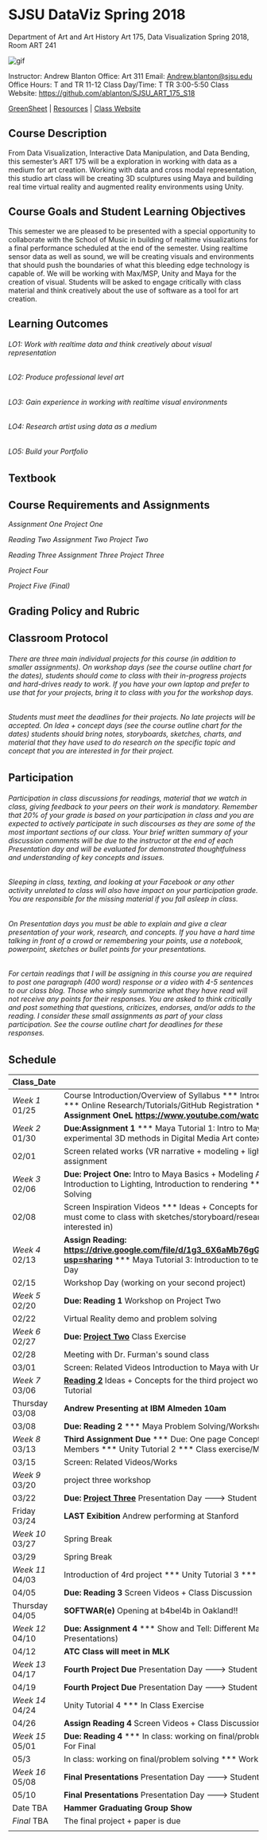 **SJSU DataViz Spring 2018**
======================
Department of Art and Art History
Art 175, Data Visualization Spring 2018, Room ART 241

![gif](http://i.imgur.com/zdzDxsA.gif)

Instructor: Andrew Blanton
Office: Art 311
Email: Andrew.blanton@sjsu.edu
Office Hours: T and TR 11-12
Class Day/Time: T TR 3:00-5:50
Class Website: https://github.com/ablanton/SJSU_ART_175_S18

[GreenSheet](https://github.com/ablanton/SJSU_ART_175_S18/blob/master/GREENSHEET.md)
| [Resources](https://github.com/ablanton/SJSU_ART_175_S18/blob/master/RESOURCES.md)
| [Class Website](https://github.com/ablanton/SJSU_ART_175_S18)

Course Description
------------------
From Data Visualization, Interactive Data Manipulation, and Data Bending, this semester’s ART 175 will be a exploration in working with data as a medium for art creation. Working with data and cross modal representation, this studio art class will be creating 3D sculptures using Maya and building real time virtual reality and augmented reality environments using Unity.

Course Goals and Student Learning Objectives
--------------------------------------------

This semester we are pleased to be presented with a special opportunity to collaborate with the School of Music in building of realtime visualizations for a final performance scheduled at the end of the semester. Using realtime sensor data as well as sound, we will be creating visuals and environments that should push the boundaries of what this bleeding edge technology is capable of. We will be working with Max/MSP, Unity and Maya for the creation of visual. Students will be asked to engage critically with class material and think creatively about the use of software as a tool for art creation.

Learning Outcomes
-----------------

###### LO1: Work with realtime data and think creatively about visual representation
###### LO2: Produce professional level art
###### LO3: Gain experience in working with realtime visual environments
###### LO4: Research artist using data as a medium
###### LO5: Build your Portfolio

Textbook
--------

Course Requirements and Assignments
-----------------------------------
*Assignment One*
*Project One*

*Reading Two*
*Assignment Two*
*Project Two*

*Reading Three*
*Assignment Three*
*Project Three*

*Project Four*

*Project Five (Final)*

Grading Policy and Rubric
-------------------------

Classroom Protocol
------------------

###### There are three main individual projects for this course (in addition to smaller assignments). On workshop days (see the course outline chart for the dates), students should come to class with their in-progress projects and hard-drives ready to work. If you have your own laptop and prefer to use that for your projects, bring it to class with you for the workshop days.

###### Students must meet the deadlines for their projects. No late projects will be accepted. On Idea + concept days (see the course outline chart for the dates) students should bring notes, storyboards, sketches, charts, and material that they have used to do research on the specific topic and concept that you are interested in for their project.

Participation
-------------

###### Participation in class discussions for readings, material that we watch in class, giving feedback to your peers on their work is mandatory. Remember that 20% of your grade is based on your participation in class and you are expected to actively participate in such discourses as they are some of the most important sections of our class. Your brief written summary of your discussion comments will be due to the instructor at the end of each Presentation day and will be evaluated for demonstrated thoughtfulness and understanding of key concepts and issues.

###### Sleeping in class, texting, and looking at your Facebook or any other activity unrelated to class will also have impact on your participation grade. You are responsible for the missing material if you fall asleep in class.

###### On Presentation days you must be able to explain and give a clear presentation of your work, research, and concepts. If you have a hard time talking in front of a crowd or remembering your points, use a notebook, powerpoint, sketches or bullet points for your presentations.

###### For certain readings that I will be assigning in this course you are required to post one paragraph (400 word) response or a video with 4-5 sentences to our class blog. Those who simply summarize what they have read will not receive any points for their responses. You are asked to think critically and post something that questions, criticizes, endorses, and/or adds to the reading. I consider these small assignments as part of your class participation. See the course outline chart for deadlines for these responses.

Schedule
--------

| Class_Date          |                                                                                                                                                                        |
| ------------------- |----------------------------------------------------------------------------------------------------------------------------------------------------------------------|
| *Week 1* 01/25      | Course Introduction/Overview of Syllabus *** Introductions (Instructor-Students) *** Online Research/Tutorials/GitHub Registration *** Unity + Maya Download *** **Assignment OneL https://www.youtube.com/watch?v=IsylXXhpqnY** ***|
| *Week 2* 01/30      | **Due:Assignment 1** *** Maya Tutorial 1: Intro to Maya basics *** Introduction to experimental 3D methods in Digital Media Art context and screen inspirational videos|
| 02/01               | Screen related works (VR narrative + modeling + lighting) *** Work on first modeling assignment |
| *Week 3* 02/06      | **Due: Project One:** Intro to Maya Basics + Modeling Assignment *** Maya Tutorial 2: Introduction to Lighting, Introduction to rendering *** Class exercise/Maya Problem Solving |
| 02/08               | Screen Inspiration Videos *** Ideas + Concepts for the first project (each student must come to class with sketches/storyboard/research notes/and concepts they are interested in) |
| *Week 4* 02/13      | **Assign Reading: https://drive.google.com/file/d/1g3_6X6aMb76gGxX5m2zMOH0bQf7Ti2Cq/view?usp=sharing** *** Maya Tutorial 3: Introduction to texture + 2D vs. 3D *** Workshop Day |
| 02/15               | Workshop Day (working on your second project) |
| *Week 5* 02/20      | **Due: Reading 1**  Workshop on Project Two |
| 02/22               | Virtual Reality demo and problem solving |
| *Week 6* 02/27      | **Due: [Project Two](https://github.com/ablanton/SJSU_ART_175_S18/blob/master/SJSU_175_Project_Two.pdf)** Class Exercise |
| 02/28               | Meeting with Dr. Furman's sound class |
| 03/01               | Screen: Related Videos Introduction to Maya with Unity |
| *Week 7* 03/06      | **[Reading 2](https://virtualrealitypop.com/understanding-virtual-reality-and-its-applications-beyond-gaming-2bfd92383f63)** Ideas + Concepts for the third project workshop *** Unity Multiple Scene Tutorial |
| Thursday 03/08      | **Andrew Presenting at IBM Almeden 10am**
| 03/08               | **Due: Reading 2** *** Maya Problem Solving/Workshop Day |
| *Week 8* 03/13      | **Third Assignment Due** *** Due: One page Concept for Third Project + Team Members *** Unity Tutorial 2 *** Class exercise/Maya/Unity Problem Solving |
| 03/15               | Screen: Related Videos/Works |
| *Week 9* 03/20      | project three workshop  |
| 03/22               | **Due: [Project Three](https://github.com/ablanton/SJSU_ART_175_S18/blob/master/SJSU_175_Project_3.pdf)** Presentation Day ---> Student Presentation of Third Project  |
| Friday 03/24        | **LAST Exibition** Andrew performing at Stanford |
| *Week 10* 03/27     | Spring Break |
| 03/29               | Spring Break |
| *Week 11* 04/03     | Introduction of 4rd project *** Unity Tutorial 3 *** **Assign Reading 3** |
| 04/05               | **Due: Reading 3** Screen Videos + Class Discussion |
| Thursday 04/05      | **SOFTWAR(e)** Opening at b4bel4b in Oakland!! |
| *Week 12* 04/10     | **Due: Assignment 4** *** Show and Tell: Different Maya/Unity Components (Student Presentations)  |
| 04/12               | **ATC Class will meet in MLK** |
| *Week 13* 04/17     | **Fourth Project Due** Presentation Day ---> Student Presentation of Fourth Project |
| 04/19               | **Fourth Project Due** Presentation Day ---> Student Presentation of Fourth Project |
| *Week 14* 04/24     | Unity Tutorial 4 *** In Class Exercise |
| 04/26               | **Assign Reading 4** Screen Videos + Class Discussion |
| *Week 15* 05/01     | **Due: Reading 4** *** In class: working on final/problem solving *** Workshop Day For Final|
| 05/3                | In class: working on final/problem solving *** Workshop Day For Final  |
| *Week 16* 05/08     | **Final Presentations** Presentation Day ---> Student Presentation of Final Project  |
| 05/10               | **Final Presentations** Presentation Day ---> Student Presentation of Final Project |
| Date TBA            | **Hammer Graduating Group Show**
| *Final*  TBA      | The final project + paper is due |
|                  |  |
